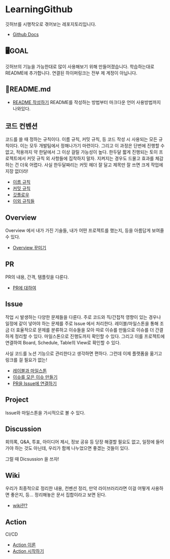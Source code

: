 # LearningGithub
깃허브를 시행착오로 겪어보는 레포지토리입니다.
- [Github Docs](https://docs.github.com/ko)

## 🖥GOAL
깃허브의 기능을 가능한대로 많이 사용해보기 위해 만들어졌습니다.
학습하는대로 README에 추가합니다.
연결된 하이퍼링크는 전부 제 계정이 아닙니다.

## 📑README.md
- [README 작성하기](https://backendcode.tistory.com/165)
README를 작성하는 방법부터 마크다운 언어 사용방법까지 나와있다.

## 코드 컨벤션
코드를 쓸 때 정하는 규칙이다.
이름 규칙, 커밋 규칙, 등 코드 작성 시 사용되는 모든 규칙이다.
이는 모두 개발팀에서 정해나가기 마련이다. 그리고 이 과정은 단번에 진행할 수 없고, 적용까지 약 한달에서 그 이상 걸릴 가능성이 높다.
한두달 짧게 진행되는 토이 프로젝트에서 커밋 규칙 외 사항들에 집착하지 말자. 지켜지는 경우도 드물고 효과를 체감하는 건 더욱 어렵다.
사실 한두달짜리는 커밋 헤더 잘 달고 제목만 잘 쓰면 크게 작업에 지장 없더라!

- [이름 규칙](https://daryeou.tistory.com/17)
- [커밋 규칙](https://velog.io/@shin6403/Git-git-%EC%BB%A4%EB%B0%8B-%EC%BB%A8%EB%B2%A4%EC%85%98-%EC%84%A4%EC%A0%95%ED%95%98%EA%B8%B0)
- [깃플로우](https://techblog.woowahan.com/2553/)
- [이외 규칙들](https://overcome-the-limits.tistory.com/5)

## Overview
Overview 에서 내가 가진 기술들, 내가 어떤 프로젝트를 했는지, 등을 아름답게 보여줄 수 있다.
- [Overview 꾸미기](https://www.sitepoint.com/github-profile-readme/)

## PR
PR의 내용, 간격, 템플릿을 다룬다.
- [PR에 대하여](https://2jinishappy.tistory.com/337)

## Issue
작업 시 발생하는 다양한 문제들을 다룬다.
주로 코드와 직/간접적 영향이 있는 경우나 일정에 같이 넣어야 하는 문제를 주로 Issue 에서 처리한다.
레이블/마일스톤을 통해 조금 더 효율적으로 문제를 분류하고 이슈들을 모아 따로 이슈를 만듦으로 이슈를 더 간결하게 정리할 수 있다. 마일스톤으로 진행도까지 확인할 수 있다.
그리고 이를 프로젝트에 연결하여 Board, Schedule, Table의 View로 확인할 수 있다.

사실 코드를 노션 기능으로 관리한다고 생각하면 편하다. 그런데 이제 플랫폼을 옮기고 링크를 걸 필요가 없는!

- [레이블과 마일스톤](https://docs.github.com/ko/issues/using-labels-and-milestones-to-track-work)
- [이슈를 모은 이슈 만들기](https://docs.github.com/ko/get-started/writing-on-github/working-with-advanced-formatting/about-task-lists)
- [PR을 Issue에 연결하기](https://docs.github.com/ko/issues/tracking-your-work-with-issues/linking-a-pull-request-to-an-issue#linking-a-pull-request-to-an-issue-using-a-keyword)

## Project
Issue와 마일스톤을 가시적으로 볼 수 있다.

## Discussion
회의록, Q&A, 투표, 아이디어 제시, 정보 공유 등 당장 해결할 필요도 없고, 일정에 들어가야 하는 것도 아닌데, 우리가 함께 나누었으면 좋겠는 것들이 있다.

그럴 때 Dicsussion 을 쓰자!

## Wiki
우리가 최종적으로 정리한 내용, 컨벤션 정리, 만약 라이브러리라면 이걸 어떻게 사용하면 좋은지, 등...
정리해놓은 문서 집합이라고 보면 된다.
- [wiki란?](https://docs.github.com/ko/communities/documenting-your-project-with-wikis/about-wikis)

## Action
CI/CD

- [Action 이론](https://www.youtube.com/watch?v=iLqGzEkusIw&pp=ygUNYWN0aW9uIGdpdGh1Yg%3D%3D)
- [Action 시작하기](https://docs.github.com/ko/actions/quickstart)

